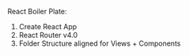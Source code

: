 React Boiler Plate:

1.  Create React App
2.  React Router v4.0
3.  Folder Structure aligned for Views + Components
